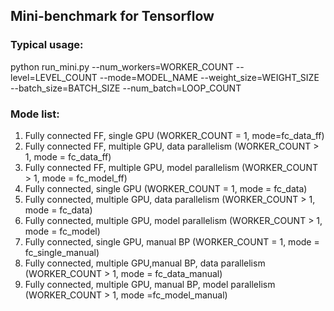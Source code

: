 ## Mini-benchmark for Tensorflow

### Typical usage:
python run_mini.py --num_workers=WORKER_COUNT --level=LEVEL_COUNT --mode=MODEL_NAME --weight_size=WEIGHT_SIZE --batch_size=BATCH_SIZE --num_batch=LOOP_COUNT

### Mode list:
1. Fully connected FF, single GPU (WORKER_COUNT = 1, mode=fc_data_ff)
2. Fully connected FF, multiple GPU, data parallelism  (WORKER_COUNT > 1, mode = fc_data_ff)
3. Fully connected FF, multiple GPU, model parallelism  (WORKER_COUNT > 1, mode = fc_model_ff)
4. Fully connected, single GPU (WORKER_COUNT = 1, mode = fc_data)
5. Fully connected, multiple GPU, data parallelism  (WORKER_COUNT > 1, mode = fc_data)
6. Fully connected, multiple GPU, model parallelism  (WORKER_COUNT > 1, mode = fc_model)
7. Fully connected, single GPU, manual BP (WORKER_COUNT = 1, mode = fc_single_manual)
8. Fully connected, multiple GPU,manual BP,  data parallelism (WORKER_COUNT > 1, mode = fc_data_manual)
9. Fully connected, multiple GPU, manual BP, model parallelism (WORKER_COUNT > 1, mode  =fc_model_manual)
